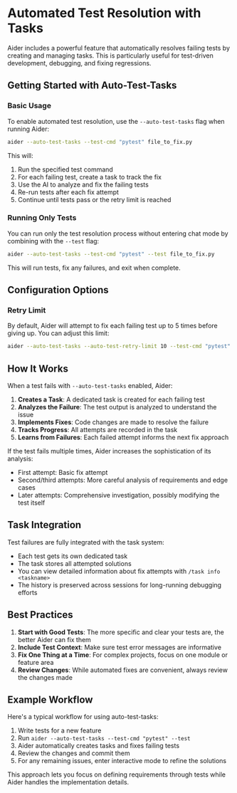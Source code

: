 # Automated Test Resolution with Tasks

Aider includes a powerful feature that automatically resolves failing tests by creating and managing tasks. This is particularly useful for test-driven development, debugging, and fixing regressions.

## Getting Started with Auto-Test-Tasks

### Basic Usage

To enable automated test resolution, use the `--auto-test-tasks` flag when running Aider:

```bash
aider --auto-test-tasks --test-cmd "pytest" file_to_fix.py
```

This will:
1. Run the specified test command
2. For each failing test, create a task to track the fix
3. Use the AI to analyze and fix the failing tests
4. Re-run tests after each fix attempt
5. Continue until tests pass or the retry limit is reached

### Running Only Tests

You can run only the test resolution process without entering chat mode by combining with the `--test` flag:

```bash
aider --auto-test-tasks --test-cmd "pytest" --test file_to_fix.py
```

This will run tests, fix any failures, and exit when complete.

## Configuration Options

### Retry Limit

By default, Aider will attempt to fix each failing test up to 5 times before giving up. You can adjust this limit:

```bash
aider --auto-test-tasks --auto-test-retry-limit 10 --test-cmd "pytest" file_to_fix.py
```

## How It Works

When a test fails with `--auto-test-tasks` enabled, Aider:

1. **Creates a Task**: A dedicated task is created for each failing test
2. **Analyzes the Failure**: The test output is analyzed to understand the issue
3. **Implements Fixes**: Code changes are made to resolve the failure
4. **Tracks Progress**: All attempts are recorded in the task
5. **Learns from Failures**: Each failed attempt informs the next fix approach

If the test fails multiple times, Aider increases the sophistication of its analysis:
- First attempt: Basic fix attempt
- Second/third attempts: More careful analysis of requirements and edge cases
- Later attempts: Comprehensive investigation, possibly modifying the test itself

## Task Integration

Test failures are fully integrated with the task system:

- Each test gets its own dedicated task
- The task stores all attempted solutions
- You can view detailed information about fix attempts with `/task info <taskname>`
- The history is preserved across sessions for long-running debugging efforts

## Best Practices

1. **Start with Good Tests**: The more specific and clear your tests are, the better Aider can fix them
2. **Include Test Context**: Make sure test error messages are informative
3. **Fix One Thing at a Time**: For complex projects, focus on one module or feature area
4. **Review Changes**: While automated fixes are convenient, always review the changes made

## Example Workflow

Here's a typical workflow for using auto-test-tasks:

1. Write tests for a new feature
2. Run `aider --auto-test-tasks --test-cmd "pytest" --test`
3. Aider automatically creates tasks and fixes failing tests
4. Review the changes and commit them
5. For any remaining issues, enter interactive mode to refine the solutions

This approach lets you focus on defining requirements through tests while Aider handles the implementation details.